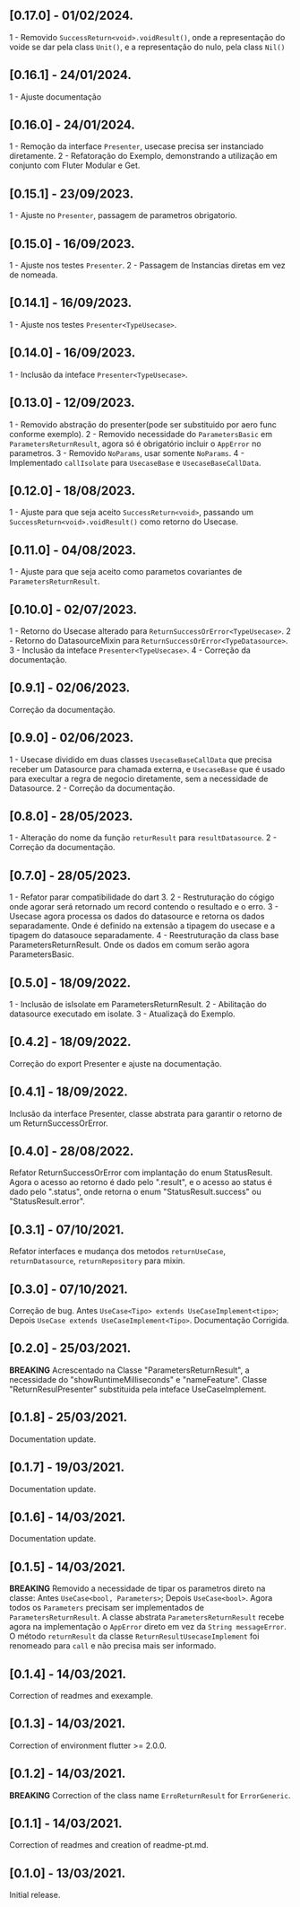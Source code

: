 ## [0.17.0] - 01/02/2024. 
1 - Removido ```SuccessReturn<void>.voidResult()```, onde a representação do voide se dar pela class ```Unit()```, e a representação do nulo, pela class ```Nil()```

## [0.16.1] - 24/01/2024. 
1 - Ajuste documentação

## [0.16.0] - 24/01/2024. 
1 - Remoção da interface ```Presenter```, usecase precisa ser instanciado diretamente.
2 - Refatoração do Exemplo, demonstrando a utilização em conjunto com Fluter Modular e Get.

## [0.15.1] - 23/09/2023. 
1 - Ajuste no ```Presenter```, passagem de parametros obrigatorio.

## [0.15.0] - 16/09/2023.
1 - Ajuste nos testes ```Presenter```.
2 - Passagem de Instancias diretas em vez de nomeada.

## [0.14.1] - 16/09/2023.
1 - Ajuste nos testes ```Presenter<TypeUsecase>```.

## [0.14.0] - 16/09/2023.
1 - Inclusão da inteface ```Presenter<TypeUsecase>```.

## [0.13.0] - 12/09/2023.

1 - Removido abstração do presenter(pode ser substituido por aero func conforme exemplo).
2 - Removido necessidade do ```ParametersBasic``` em ```ParametersReturnResult```, agora só é obrigatório incluir o ```AppError``` no parametros.
3 - Removido ```NoParams```, usar somente ```NoParams```.
4 - Implementado ```callIsolate``` para ```UsecaseBase``` e ```UsecaseBaseCallData```.


## [0.12.0] - 18/08/2023.

1 - Ajuste para que seja aceito ```SuccessReturn<void>```, passando um ```SuccessReturn<void>.voidResult()``` como retorno do Usecase.

## [0.11.0] - 04/08/2023.

1 - Ajuste para que seja aceito como parametos covariantes de ```ParametersReturnResult```.

## [0.10.0] - 02/07/2023.

1 - Retorno do Usecase alterado para ```ReturnSuccessOrError<TypeUsecase>```.
2 - Retorno do DatasourceMixin para ```ReturnSuccessOrError<TypeDatasource>```.
3 - Inclusão da inteface ```Presenter<TypeUsecase>```.
4 - Correção da documentação.

## [0.9.1] - 02/06/2023.

Correção da documentação.

## [0.9.0] - 02/06/2023.

1 - Usecase dividido em duas classes ```UsecaseBaseCallData``` que precisa receber um Datasource para chamada externa, e ```UsecaseBase``` que é usado para execultar a regra de negocio diretamente, sem a necessidade de Datasource.
2 - Correção da documentação.

## [0.8.0] - 28/05/2023.

1 - Alteração do nome da função ```returResult``` para ```resultDatasource```.
2 - Correção da documentação.

## [0.7.0] - 28/05/2023.

1 - Refator parar compatibilidade do dart 3.
2 - Restruturação do cógigo onde agorar será retornado um record contendo o resultado e o erro.
3 - Usecase agora processa os dados do datasource e retorna os dados separadamente. Onde é definido na extensão a tipagem do usecase e a tipagem do datasouce separadamente.
4 - Reestruturação da class base ParametersReturnResult. Onde os dados em comum serão agora ParametersBasic.

## [0.5.0] - 18/09/2022.

1 - Inclusão de isIsolate em ParametersReturnResult.
2 - Abilitação do datasource executado em isolate.
3 - Atualizaçã do Exemplo.

## [0.4.2] - 18/09/2022.

Correção do export Presenter e ajuste na documentação.

## [0.4.1] - 18/09/2022.

Inclusão da interface Presenter, classe abstrata para garantir o retorno de um ReturnSuccessOrError.

## [0.4.0] - 28/08/2022.

Refator ReturnSuccessOrError com implantação do enum StatusResult. Agora o acesso ao retorno é dado pelo ".result", e o acesso ao status é dado pelo ".status", onde retorna o enum "StatusResult.success" ou "StatusResult.error".

## [0.3.1] - 07/10/2021.

Refator interfaces e mudança dos metodos ```returnUseCase```, ```returnDatasource```, ```returnRepository``` para mixin.

## [0.3.0] - 07/10/2021.

Correção de bug. Antes ```UseCase<Tipo> extends UseCaseImplement<tipo>```; Depois ```UseCase extends UseCaseImplement<Tipo>```. Documentação Corrigida.

## [0.2.0] - 25/03/2021.

**BREAKING** Acrescentado na Classe "ParametersReturnResult", a necessidade do "showRuntimeMilliseconds" e "nameFeature". Classe "ReturnResulPresenter" substituida pela inteface UseCaseImplement.

## [0.1.8] - 25/03/2021.

Documentation update.

## [0.1.7] - 19/03/2021.

Documentation update.

## [0.1.6] - 14/03/2021.

Documentation update.

## [0.1.5] - 14/03/2021.

**BREAKING** Removido a necessidade de tipar os parametros direto na classe: Antes ```UseCase<bool, Parameters>```; Depois ```UseCase<bool>```. Agora todos os ```Parameters``` precisam ser implementados de ```ParametersReturnResult```. A classe abstrata ```ParametersReturnResult``` recebe agora na implementação o ```AppError``` direto em vez da ```String messageError```. O método ```returnResult``` da classe ```ReturnResultUsecaseImplement``` foi renomeado para ```call``` e não precisa mais ser informado. 

## [0.1.4] - 14/03/2021.

Correction of readmes and exexample.

## [0.1.3] - 14/03/2021.

Correction of environment flutter >= 2.0.0.

## [0.1.2] - 14/03/2021.

**BREAKING** Correction of the class name ```ErroReturnResult``` for ```ErrorGeneric```.

## [0.1.1] - 14/03/2021.

Correction of readmes and creation of readme-pt.md.

## [0.1.0] - 13/03/2021.

Initial release.